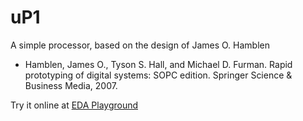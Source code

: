 # uP1

A simple processor, based on the design of James O. Hamblen

* Hamblen, James O., Tyson S. Hall, and Michael D. Furman. Rapid prototyping of digital systems: SOPC edition. Springer Science & Business Media, 2007.

Try it online at [EDA Playground](https://edaplayground.com/x/sNSX)
